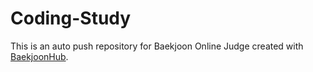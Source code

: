 # Coding-Study
This is an auto push repository for Baekjoon Online Judge created with [BaekjoonHub](https://github.com/BaekjoonHub/BaekjoonHub).

